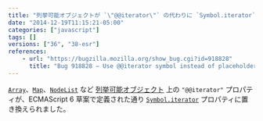 ```yaml
---
title: "列挙可能オブジェクトが `\"@@iterator\"` の代わりに `Symbol.iterator` を持つようになりました"
date: "2014-12-19T11:15:21-05:00"
categories: ["javascript"]
tags: []
versions: ["36", "38-esr"]
references:
    - url: "https://bugzilla.mozilla.org/show_bug.cgi?id=918828"
      title: "Bug 918828 – Use @@iterator symbol instead of placeholder string"
---
```

[`Array`](https://developer.mozilla.org/docs/Web/JavaScript/Reference/Global_Objects/Array)、[`Map`](https://developer.mozilla.org/docs/Web/JavaScript/Reference/Global_Objects/Map)、[`NodeList`](https://developer.mozilla.org/docs/Web/API/NodeList) など [列挙可能オブジェクト](https://developer.mozilla.org/docs/Web/JavaScript/Guide/The_Iterator_protocol) 上の `"@@iterator"` プロパティが、ECMAScript 6 草案で定義された通り [`Symbol.iterator`](https://developer.mozilla.org/docs/Web/JavaScript/Reference/Global_Objects/Symbol/iterator) プロパティに置き換えられました。
